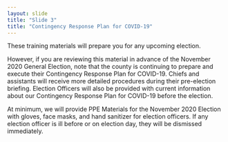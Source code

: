 ```yaml
---
layout: slide
title: "Slide 3"
title: "Contingency Response Plan for COVID-19"
---
```


These training materials will prepare you for any upcoming election.

However, if you are reviewing this material in advance of the November 2020 General Election, note that the county is continuing to prepare and execute their Contingency Response Plan for COVID-19. Chiefs and assistants will receive more detailed procedures during their pre-election briefing. Election Officers will also be provided with current information about our Contingency Response Plan for COVID-19 before the election.

At minimum, we will provide PPE Materials for the November 2020 Election with gloves, face masks, and hand sanitizer for election officers. If any election officer is ill before or on election day, they will be dismissed immediately.